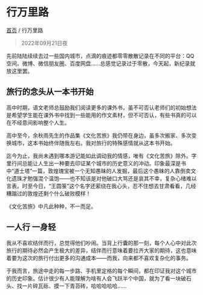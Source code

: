 # 行万里路

[首页](/index.md) / 行万里路

> 2022年09月21日夜

先前陆陆续续去过一些国内城市，点滴的痕迹都零零散散记录在不同的平台：QQ空间、微博、微信朋友圈、百度网盘……总感觉记录过于零散，今天起，新纪录就放这里罢。

## 旅行的念头从一本书开始

高中时期，语文老师总鼓励我们阅读更多的课外书，虽不可否认老师们的初始想法是希望学生能在课外书中找到一些能用的作文素材，但不可否认，有些书真的可以在不经意间影响整个人生。

高中至今，余秋雨先生的作品集《文化苦旅》我仍带在身边，虽多次搬家、多次变换城市，这本书始终伴随我左右。我对旅行的特殊感情就从这本书开始。

迄今为止，我尚未遇到哪本游记能如此调动我的情感，唯有《文化苦旅》除外。字里行间总能让人生出一种要去印证某个城市的历史意义的冲动。印象最深是书中“道士塔”一篇，敦煌瑰宝被一个无知愚昧的人发掘，最后这个愚昧的人靠倒卖文化遗珠才勉强混个温饱——也不知该是对他破口大骂还是哀其不幸，复杂心绪难以言表。时至今日，“王圆箓”这个名字还萦绕在我心头，忍不住想去甘肃看看，几经糟蹋过的敦煌还剩个什么破败模样！

《文化苦旅》中凡此种种，不一而足。

## 一人行 一身轻

我从不喜欢结伴而行，总觉得他们吵闹。当背上行囊的那一刻，每个人心中对此次旅行的期待必然会产生极大的差异，结伴而行意味着要拉齐大家的期待，这也意味着要为这次的旅行付出更多的沟通成本——而我，向来都不喜欢复杂化的事务。

于我而言，旅途中走的每一步路、手机里定格的每个瞬间，都在印证我对这个城市的历史印象。估计很少有人能理解为啥有人会飞跃半个中国，就为了看一块破石头、找一片碎瓦砾、摸一下青苔砖，哈哈哈哈哈……
